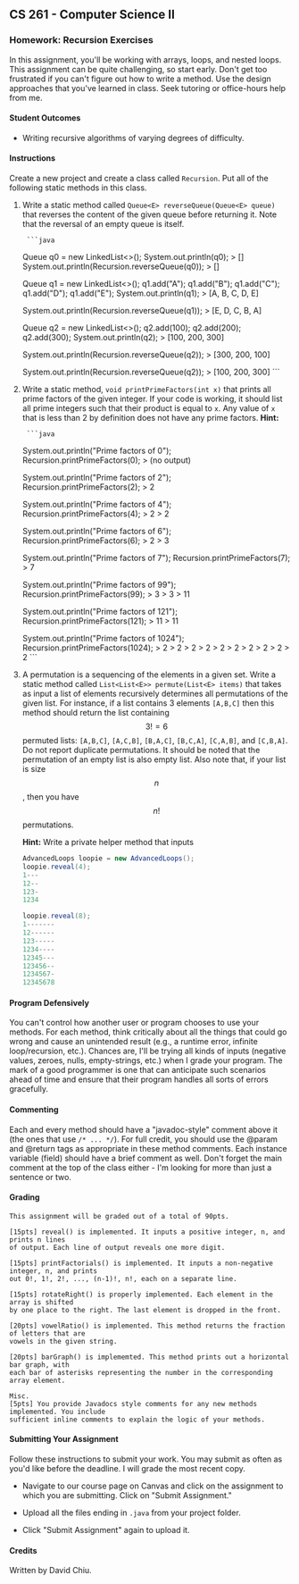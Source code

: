 ## CS 261 - Computer Science II

### Homework: Recursion Exercises

In this assignment, you'll be working with arrays, loops, and nested loops. This assignment can be quite challenging, so start early. Don't get too frustrated if you can't figure out how to write a method. Use the design approaches that you've learned in class. Seek tutoring or office-hours help from me.

#### Student Outcomes

- Writing recursive algorithms of varying degrees of difficulty.

#### Instructions

Create a new project and create a class called `Recursion`. Put all of the following static methods in this class.


1. Write a static method called `Queue<E> reverseQueue(Queue<E> queue)` that reverses the content of the given queue before returning it. Note that the reversal of an empty queue is itself.

		```java
    Queue<Double> q0 = new LinkedList<>();
    System.out.println(q0);
		> []
    System.out.println(Recursion.reverseQueue(q0));
		> []

    Queue<String> q1 = new LinkedList<>();
    q1.add("A");
    q1.add("B");
    q1.add("C");
    q1.add("D");
    q1.add("E");
    System.out.println(q1);
		> [A, B, C, D, E]

    System.out.println(Recursion.reverseQueue(q1));
		> [E, D, C, B, A]

    Queue<Integer> q2 = new LinkedList<>();
    q2.add(100);
    q2.add(200);
    q2.add(300);
    System.out.println(q2);
		> [100, 200, 300]

    System.out.println(Recursion.reverseQueue(q2));
		> [300, 200, 100]

    System.out.println(Recursion.reverseQueue(q2));
		> [100, 200, 300]
		```

2. Write a static method, `void printPrimeFactors(int x)` that prints all prime factors of the given integer. If your code is working, it should list all prime integers such that their product is equal to `x`. Any value of `x` that is less than 2 by definition does not have any prime factors. **Hint:** 

		```java
    System.out.println("Prime factors of 0");
    Recursion.printPrimeFactors(0);
		> (no output)

    System.out.println("Prime factors of 2");
    Recursion.printPrimeFactors(2);
		> 2

    System.out.println("Prime factors of 4");
    Recursion.printPrimeFactors(4);
		> 2
		> 2

    System.out.println("Prime factors of 6");
    Recursion.printPrimeFactors(6);
		> 2
		> 3

    System.out.println("Prime factors of 7");
    Recursion.printPrimeFactors(7);
		> 7

    System.out.println("Prime factors of 99");
    Recursion.printPrimeFactors(99);
		> 3
		> 3
		> 11

    System.out.println("Prime factors of 121");
    Recursion.printPrimeFactors(121);
		> 11
		> 11

    System.out.println("Prime factors of 1024");
    Recursion.printPrimeFactors(1024);
		> 2
		> 2
		> 2
		> 2
		> 2
		> 2
		> 2
		> 2
		> 2
		> 2
		```

1. A permutation is a sequencing of the elements in a given set. Write a static method called `List<List<E>> permute(List<E> items)` that takes as input a list of elements recursively determines all permutations of the given list. For instance, if a list contains 3 elements `[A,B,C]` then this method should return the list containing $$3! = 6$$ permuted lists: `[A,B,C]`, `[A,C,B]`, `[B,A,C]`, `[B,C,A]`, `[C,A,B]`, and `[C,B,A]`. Do not report duplicate permutations. It should be noted that the permutation of an empty list is also empty list. Also note that, if your list is size $$n$$, then you have $$n!$$ permutations. 

	 **Hint:** Write a private helper method that inputs 

    ```java
    AdvancedLoops loopie = new AdvancedLoops();
    loopie.reveal(4);
    1---
    12--
    123-
    1234

    loopie.reveal(8);
    1-------
    12------
    123-----
    1234----
    12345---
    123456--
    1234567-
    12345678
    ```


#### Program Defensively

You can't control how another user or program chooses to use your methods. For each method, think critically about all the things that could go wrong and cause an unintended result (e.g., a runtime error, infinite loop/recursion, etc.). Chances are, I'll be trying all kinds of inputs (negative values, zeroes, nulls, empty-strings, etc.) when I grade your program. The mark of a good programmer is one that can anticipate such scenarios ahead of time and ensure that their program handles all sorts of errors gracefully.

#### Commenting

Each and every method should have a "javadoc-style" comment above it (the ones that use `/* ... */`). For full credit, you should use the @param and @return tags as appropriate in these method comments. Each instance variable (field) should have a brief comment as well. Don't forget the main comment at the top of the class either - I'm looking for more than just a sentence or two.

#### Grading

```
This assignment will be graded out of a total of 90pts.

[15pts] reveal() is implemented. It inputs a positive integer, n, and prints n lines
of output. Each line of output reveals one more digit.

[15pts] printFactorials() is implemented. It inputs a non-negative integer, n, and prints
out 0!, 1!, 2!, ..., (n-1)!, n!, each on a separate line.

[15pts] rotateRight() is properly implemented. Each element in the array is shifted 
by one place to the right. The last element is dropped in the front.

[20pts] vowelRatio() is implemented. This method returns the fraction of letters that are
vowels in the given string.

[20pts] barGraph() is implememted. This method prints out a horizontal bar graph, with
each bar of asterisks representing the number in the corresponding array element.

Misc.
[5pts] You provide Javadocs style comments for any new methods implemented. You include
sufficient inline comments to explain the logic of your methods.
```

#### Submitting Your Assignment
Follow these instructions to submit your work. You may submit as often as you'd like before the deadline. I will grade the most recent copy.

- Navigate to our course page on Canvas and click on the assignment to which you are submitting. Click on "Submit Assignment."

- Upload all the files ending in `.java` from your project folder.

- Click "Submit Assignment" again to upload it.

#### Credits

Written by David Chiu.

